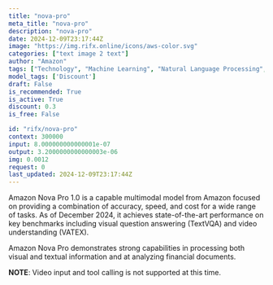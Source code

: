 ```yaml
---
title: "nova-pro"
meta_title: "nova-pro"
description: "nova-pro"
date: 2024-12-09T23:17:44Z
image: "https://img.rifx.online/icons/aws-color.svg"
categories: ["text image 2 text"]
author: "Amazon"
tags: ["Technology", "Machine Learning", "Natural Language Processing", "Computer Vision", "Data Science", "Discount"]
model_tags: ['Discount']
draft: False
is_recommended: True
is_active: True
discount: 0.3
is_free: False

id: "rifx/nova-pro"
context: 300000
input: 8.000000000000001e-07
output: 3.2000000000000003e-06
img: 0.0012
request: 0
last_updated: 2024-12-09T23:17:44Z
---
```


Amazon Nova Pro 1.0 is a capable multimodal model from Amazon focused on providing a combination of accuracy, speed, and cost for a wide range of tasks. As of December 2024, it achieves state-of-the-art performance on key benchmarks including visual question answering (TextVQA) and video understanding (VATEX).

Amazon Nova Pro demonstrates strong capabilities in processing both visual and textual information and at analyzing financial documents.

**NOTE**: Video input and tool calling is not supported at this time.

